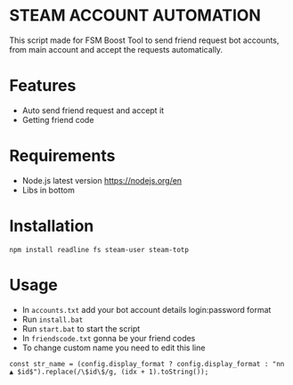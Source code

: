 # STEAM ACCOUNT AUTOMATION
This script made for FSM Boost Tool to send friend request bot accounts, from main account and accept the requests automatically.

# Features
* Auto send friend request and accept it
* Getting friend code


# Requirements
* Node.js latest version https://nodejs.org/en
* Libs in bottom

# Installation
```
npm install readline fs steam-user steam-totp
```

# Usage
* In `accounts.txt` add your bot account details login:password format
* Run `install.bat`
* Run `start.bat` to start the script
* In `friendscode.txt` gonna be your friend codes
* To change custom name you need to edit this line
 ```
const str_name = (config.display_format ? config.display_format : "nn ▲ $id$").replace(/\$id\$/g, (idx + 1).toString());
```
